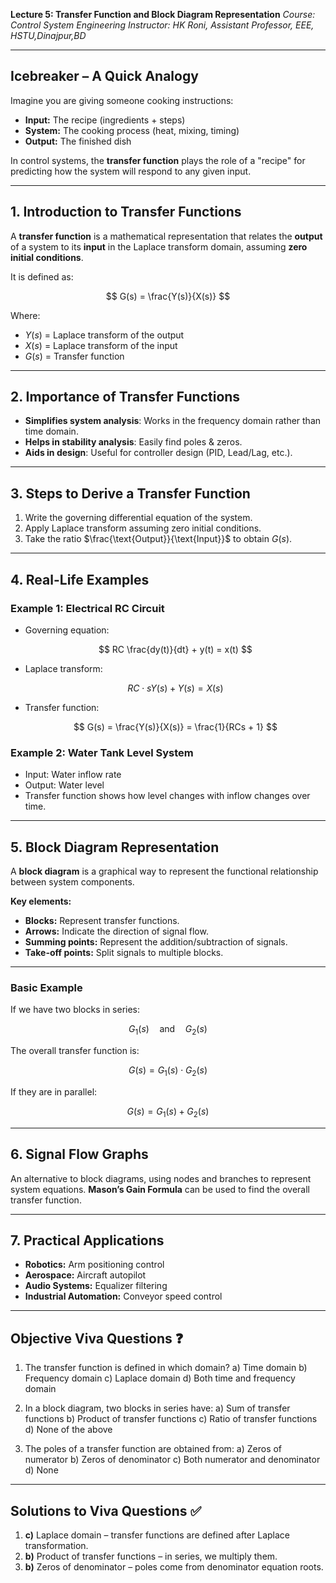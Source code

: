 **Lecture 5: Transfer Function and Block Diagram Representation**
*Course: Control System Engineering*
*Instructor: HK Roni, Assistant Professor, EEE, HSTU,Dinajpur,BD*

---

## **Icebreaker – A Quick Analogy**

Imagine you are giving someone cooking instructions:

* **Input:** The recipe (ingredients + steps)
* **System:** The cooking process (heat, mixing, timing)
* **Output:** The finished dish

In control systems, the **transfer function** plays the role of a "recipe" for predicting how the system will respond to any given input.

---

## **1. Introduction to Transfer Functions**

A **transfer function** is a mathematical representation that relates the **output** of a system to its **input** in the Laplace transform domain, assuming **zero initial conditions**.

It is defined as:

$$
G(s) = \frac{Y(s)}{X(s)}
$$

Where:

* $Y(s)$ = Laplace transform of the output
* $X(s)$ = Laplace transform of the input
* $G(s)$ = Transfer function

---

## **2. Importance of Transfer Functions**

* **Simplifies system analysis**: Works in the frequency domain rather than time domain.
* **Helps in stability analysis**: Easily find poles & zeros.
* **Aids in design**: Useful for controller design (PID, Lead/Lag, etc.).

---

## **3. Steps to Derive a Transfer Function**

1. Write the governing differential equation of the system.
2. Apply Laplace transform assuming zero initial conditions.
3. Take the ratio $\frac{\text{Output}}{\text{Input}}$ to obtain $G(s)$.

---

## **4. Real-Life Examples**

### Example 1: Electrical RC Circuit

* Governing equation:

  $$
  RC \frac{dy(t)}{dt} + y(t) = x(t)
  $$
* Laplace transform:

  $$
  RC \cdot s Y(s) + Y(s) = X(s)
  $$
* Transfer function:

  $$
  G(s) = \frac{Y(s)}{X(s)} = \frac{1}{RCs + 1}
  $$

### Example 2: Water Tank Level System

* Input: Water inflow rate
* Output: Water level
* Transfer function shows how level changes with inflow changes over time.

---

## **5. Block Diagram Representation**

A **block diagram** is a graphical way to represent the functional relationship between system components.

**Key elements:**

* **Blocks:** Represent transfer functions.
* **Arrows:** Indicate the direction of signal flow.
* **Summing points:** Represent the addition/subtraction of signals.
* **Take-off points:** Split signals to multiple blocks.

---

### **Basic Example**

If we have two blocks in series:

$$
G_1(s) \quad \text{and} \quad G_2(s)
$$

The overall transfer function is:

$$
G(s) = G_1(s) \cdot G_2(s)
$$

If they are in parallel:

$$
G(s) = G_1(s) + G_2(s)
$$

---

## **6. Signal Flow Graphs**

An alternative to block diagrams, using nodes and branches to represent system equations. **Mason’s Gain Formula** can be used to find the overall transfer function.

---

## **7. Practical Applications**

* **Robotics:** Arm positioning control
* **Aerospace:** Aircraft autopilot
* **Audio Systems:** Equalizer filtering
* **Industrial Automation:** Conveyor speed control

---

## **Objective Viva Questions ❓**

1. The transfer function is defined in which domain?
   a) Time domain
   b) Frequency domain
   c) Laplace domain
   d) Both time and frequency domain

2. In a block diagram, two blocks in series have:
   a) Sum of transfer functions
   b) Product of transfer functions
   c) Ratio of transfer functions
   d) None of the above

3. The poles of a transfer function are obtained from:
   a) Zeros of numerator
   b) Zeros of denominator
   c) Both numerator and denominator
   d) None

---

## **Solutions to Viva Questions ✅**

1. **c)** Laplace domain – transfer functions are defined after Laplace transformation.
2. **b)** Product of transfer functions – in series, we multiply them.
3. **b)** Zeros of denominator – poles come from denominator equation roots.

